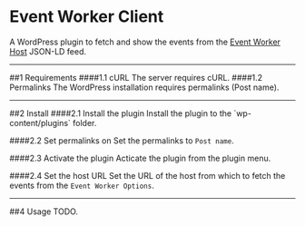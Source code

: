 Event Worker Client
===================

A WordPress plugin to fetch and show the events from the [Event Worker Host](https://github.com/sugardrunk/event-worker-host) JSON-LD feed.

<hr>
##1 Requirements
####1.1 cURL
The server requires cURL.
####1.2 Permalinks
The WordPress installation requires permalinks (Post name).

<hr>
##2 Install
####2.1 Install the plugin
Install the plugin to the `wp-content/plugins` folder.

####2.2 Set permalinks on
Set the permalinks to `Post name`.

####2.3 Activate the plugin
Acticate the plugin from the plugin menu.

####2.4 Set the host URL
Set the URL of the host from which to fetch the events from the `Event Worker Options`.

<hr>
##4 Usage
TODO.
